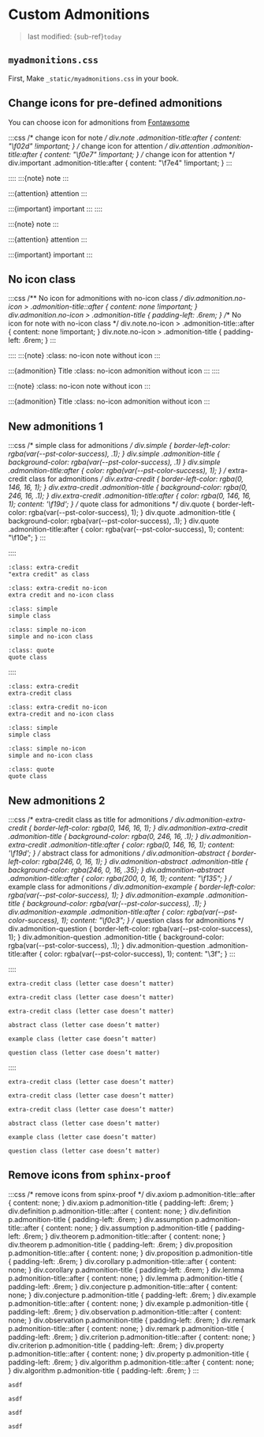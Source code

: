 # Custom Admonitions
> last modified: {sub-ref}`today`


## `myadmonitions.css`
First, Make `_static/myadmonitions.css` in your book.


## Change icons for pre-defined admonitions
You can choose icon for admonitions from [Fontawsome](https://fontawesome.com/search?o=r&m=free&f=brands%2Cclassic%2Csharp)

:::css
/* change icon for note */
div.note .admonition-title:after {
    content: "\f02d" !important;
}
/* change icon for attention */
div.attention .admonition-title:after {
    content: "\f0e7" !important;
}
/* change icon for attention */
div.important .admonition-title:after {
    content: "\f7e4" !important;
}
:::

::::
:::{note}
note
:::

:::{attention}
attention
:::

:::{important}
important
:::
::::

:::{note}
note
:::

:::{attention}
attention
:::

:::{important}
important
:::


## No icon class
:::css
/** No icon for admonitions with no-icon class */
div.admonition.no-icon > .admonition-title::after {
    content: none !important;
}
div.admonition.no-icon > .admonition-title {
    padding-left: .6rem;
}
/** No icon for note with no-icon class */
div.note.no-icon > .admonition-title::after {
    content: none !important;
}
div.note.no-icon > .admonition-title {
    padding-left: .6rem;
}
:::

::::
:::{note}
:class: no-icon
note without icon
:::

:::{admonition} Title
:class: no-icon
admonition without icon
:::
::::

:::{note}
:class: no-icon
note without icon
:::

:::{admonition} Title
:class: no-icon
admonition without icon
:::


## New admonitions 1
:::css
/* simple class for admonitions */
div.simple {
    border-left-color: rgba(var(--pst-color-success), .1);
}
div.simple .admonition-title {
    background-color: rgba(var(--pst-color-success), .1)
}
div.simple .admonition-title:after {
    color: rgba(var(--pst-color-success), 1);
}
/* extra-credit class for admonitions */
div.extra-credit {
    border-left-color: rgba(0, 146, 16, 1);
}
div.extra-credit .admonition-title {
    background-color: rgba(0, 246, 16, .1);
}
div.extra-credit .admonition-title:after {
    color: rgba(0, 146, 16, 1);
    content: '\f19d';
}
/* quote class for admonitions */
div.quote {
    border-left-color:  rgba(var(--pst-color-success), 1);
}
div.quote .admonition-title {
    background-color:  rgba(var(--pst-color-success), .1);
}
div.quote .admonition-title:after {
    color: rgba(var(--pst-color-success), 1);
    content: "\f10e";
}
:::

::::
```{admonition} asdf
:class: extra-credit
"extra credit" as class
```

```{admonition} asdf
:class: extra-credit no-icon
extra credit and no-icon class
```

```{admonition} Title
:class: simple
simple class
```

```{admonition} Title
:class: simple no-icon
simple and no-icon class
```

```{admonition} Peter Parker
:class: quote
quote class
```
::::

```{admonition} asdf
:class: extra-credit
extra-credit class
```

```{admonition} asdf
:class: extra-credit no-icon
extra-credit and no-icon class
```

```{admonition} Title
:class: simple
simple class
```

```{admonition} Title
:class: simple no-icon
simple and no-icon class
```

```{admonition} Peter Parker
:class: quote
quote class
```


## New admonitions 2
:::css
/* extra-credit class as title for admonitions */
div.admonition-extra-credit {
    border-left-color: rgba(0, 146, 16, 1);
}
div.admonition-extra-credit .admonition-title {
    background-color: rgba(0, 246, 16, .1);
}
div.admonition-extra-credit .admonition-title:after {
    color: rgba(0, 146, 16, 1);
    content: '\f19d';
}
/* abstract class for admonitions */
div.admonition-abstract {
    border-left-color: rgba(246, 0, 16, 1);
}
div.admonition-abstract .admonition-title {
    background-color: rgba(246, 0, 16, .35);
}
div.admonition-abstract .admonition-title:after {
    color: rgba(200, 0, 16, 1);
    content: "\f135";
}
/* example class for admonitions */
div.admonition-example {
    border-left-color:  rgba(var(--pst-color-success), 1);
}
div.admonition-example .admonition-title {
    background-color:  rgba(var(--pst-color-success), .1);
}
div.admonition-example .admonition-title:after {
    color: rgba(var(--pst-color-success), 1);
    content: "\f0c3";
}
/* question class for admonitions */
div.admonition-question {
    border-left-color:  rgba(var(--pst-color-success), 1);
}
div.admonition-question .admonition-title {
    background-color:  rgba(var(--pst-color-success), .1);
}
div.admonition-question .admonition-title:after {
    color: rgba(var(--pst-color-success), 1);
    content: "\3f";
}
:::

::::
```{admonition} extra credit
extra-credit class (letter case doesn’t matter)
```

```{admonition} Extra credit
extra-credit class (letter case doesn’t matter)
```

```{admonition} EXTRA CREDIT
extra-credit class (letter case doesn’t matter)
```

```{admonition} abstract
abstract class (letter case doesn’t matter)
```

```{admonition} Example
example class (letter case doesn’t matter)
```

```{admonition} question
question class (letter case doesn’t matter)
```
::::

```{admonition} extra credit
extra-credit class (letter case doesn’t matter)
```

```{admonition} Extra credit
extra-credit class (letter case doesn’t matter)
```

```{admonition} EXTRA CREDIT
extra-credit class (letter case doesn’t matter)
```

```{admonition} Abstract
abstract class (letter case doesn’t matter)
```

```{admonition} Example
example class (letter case doesn’t matter)
```

```{admonition} Question
question class (letter case doesn’t matter)
```


## Remove icons from `sphinx-proof`

:::css
/* remove icons from spinx-proof */
div.axiom p.admonition-title::after {
	content: none;
}
div.axiom p.admonition-title {
    padding-left: .6rem;
}
div.definition p.admonition-title::after {
	content: none;
}
div.definition p.admonition-title {
    padding-left: .6rem;
}
div.assumption p.admonition-title::after {
	content: none;
}
div.assumption p.admonition-title {
    padding-left: .6rem;
}
div.theorem p.admonition-title::after {
	content: none;
}
div.theorem p.admonition-title {
    padding-left: .6rem;
}
div.proposition p.admonition-title::after {
	content: none;
}
div.proposition p.admonition-title {
    padding-left: .6rem;
}
div.corollary p.admonition-title::after {
	content: none;
}
div.corollary p.admonition-title {
    padding-left: .6rem;
}
div.lemma p.admonition-title::after {
	content: none;
}
div.lemma p.admonition-title {
    padding-left: .6rem;
}
div.conjecture p.admonition-title::after {
	content: none;
}
div.conjecture p.admonition-title {
    padding-left: .6rem;
}
div.example p.admonition-title::after {
	content: none;
}
div.example p.admonition-title {
    padding-left: .6rem;
}
div.observation p.admonition-title::after {
	content: none;
}
div.observation p.admonition-title {
    padding-left: .6rem;
}
div.remark p.admonition-title::after {
	content: none;
}
div.remark p.admonition-title {
    padding-left: .6rem;
}
div.criterion p.admonition-title::after {
	content: none;
}
div.criterion p.admonition-title {
    padding-left: .6rem;
}
div.property p.admonition-title::after {
	content: none;
}
div.property p.admonition-title {
    padding-left: .6rem;
}
div.algorithm p.admonition-title::after {
	content: none;
}
div.algorithm p.admonition-title {
    padding-left: .6rem;
}
:::

```{prf:theorem}
asdf
```

```{prf:lemma}
asdf
```

```{prf:remark}
asdf
```

```{prf:example}
asdf
```